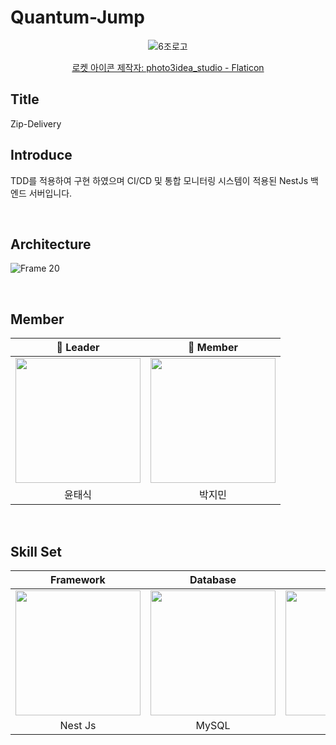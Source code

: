 # Quantum-Jump
<div align="center">
 
![6조로고](https://github.com/0110-delivery-system/.github/assets/103014298/eb40e12f-e729-496f-861a-dc0a6894fc84)

<a href="https://www.flaticon.com/kr/free-icons/" title="로켓 아이콘">로켓 아이콘  제작자: photo3idea_studio - Flaticon</a>

</div>

## Title

Zip-Delivery


## Introduce

TDD를 적용하여 구현 하였으며 CI/CD 및 통합 모니터링 시스템이 적용된 NestJs 백엔드 서버입니다.

<br/>

## Architecture

![Frame 20](https://github.com/0110-delivery-system/.github/assets/103014298/ab1f704c-b1fe-40e2-a7e9-49048eaf4849)



<br/>

## Member

<div align="center">
 
| 🧑 Leader  | 🧑 Member |
| :---:  | :---: |
 [<img src="https://avatars.githubusercontent.com/u/90764424?v=4" width = "200">](https://github.com/taesikyoon)|[<img src= "https://avatars.githubusercontent.com/u/103014298?v=4" width = "200">](https://github.com/keepinblazing)|
| 윤태식 | 박지민 | 
 
</div>

<br/>

## Skill Set

<div align="center">

| Framework | Database | Infra | CI/CD | Test |
| :---: | :---: | :---: | :---: | :---: |
| <img src="https://d33wubrfki0l68.cloudfront.net/e937e774cbbe23635999615ad5d7732decad182a/26072/logo-small.ede75a6b.svg" width = "200">| <img src="https://images.velog.io/images/bae_mung/post/2db5f978-3851-4b52-9242-8f1e9307755b/mysql.png" width = "200" >| <img src="https://futurumresearch.com/wp-content/uploads/2020/01/aws-logo.png" width = "200" >| <img src="https://upload.wikimedia.org/wikipedia/commons/thumb/e/e3/Jenkins_logo_with_title.svg/799px-Jenkins_logo_with_title.svg.png" width = "200" > | <img src="https://heropy.blog/css/images/vendor_icons/jest.png" width = "200" > |
| Nest Js | MySQL | AWS | Jenkins | Jest |

</div>





